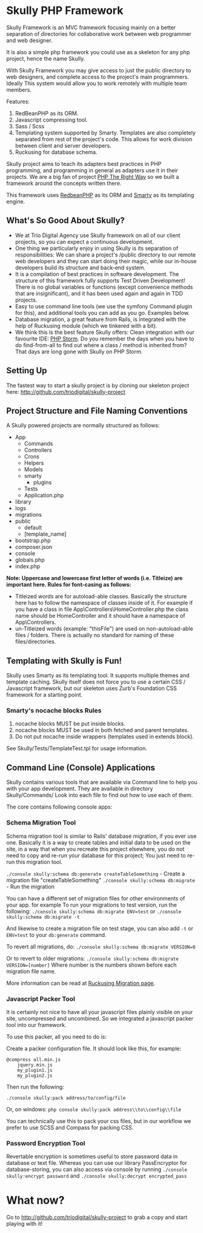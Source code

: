 # Skully PHP Framework

Skully Framework is an MVC framework focusing mainly on a better separation of directories for
collaborative work between web programmer and web designer.

It is also a simple php framework you could use as a skeleton for any php project, hence the name Skully.

With Skully Framework you may give access to just the public directory to web designers, and complete access
to the project's main programmers. Ideally This system would allow you to work remotely with multiple
team members.

Features:

1. RedBeanPHP as its ORM.
2. Javascript compressing tool.
3. Sass / Scss
4. Templating system supported by Smarty. Templates are also completely separated from rest of the project's code. This allows for work division between client and server developers.
5. Ruckusing for database schema.

Skully project aims to teach its adapters best practices in PHP programming, and programming in general as adapters use it in their projects. We are a big fan of project [PHP The Right Way](http://phptherightway.com) so we built a framework around the concepts written there.

This framework uses [RedbeanPHP](http://redbeanphp.com) as its ORM and [Smarty](http://smarty.net) as its templating engine.

## What's So Good About Skully?

- We at Trio Digital Agency use Skully framework on all of our client projects, so you can expect a continuous development.
- One thing we particularly enjoy in using Skully is its separation of responsibilities: We can share a project's /public directory to our remote web developers and they can start doing their magic, while our in-house developers build its structure and back-end system.
- It is a compilation of best practices in software development. The structure of this framework fully supports Test Driven Development! There is no global variables or functions (except convenience methods that are insignificant), and it has been used again and again in TDD projects.
- Easy to use command line tools (we use the symfony Command plugin for this), and additional tools you can add as you go. Examples below.
- Database migration, a great feature from Rails, is integrated with the help of Ruckusing module (which we tinkered with a bit).
- We think this is the best feature Skully offers: Clean integration with our favourite IDE: [PHP Storm](http://www.jetbrains.com/phpstorm/). Do you remember the days when you have to do find-from-all to find out where a class / method is inherited from? That days are long gone with Skully on PHP Storm.

## Setting Up

The fastest way to start a skully project is by cloning our skeleton project here: http://github.com/triodigital/skully-project

## Project Structure and File Naming Conventions

A Skully powered projects are normally structured as follows:

- App
    * Commands
    * Controllers
    * Crons
    * Helpers
    * Models
    * smarty
        - plugins
    * Tests
    * Application.php
- library
- logs
- migrations
- public
    * default
    * [template_name]
- bootstrap.php
- composer.json
- console
- globals.php
- index.php

**Note: Uppercase and lowercase first letter of words (i.e. Titleize) are important here. Rules for font-casing as follows:**

- Titleized words are for autoload-able classes. Basically the structure here has to follow the namespace of classes inside of it.
  For example if you have a class in file App\Controllers\HomeController.php the class name should be HomeController and it should have a namespace of App\Controllers.
- un-Titleized words (example: "thisFile") are used on non-autoload-able files / folders.
  There is actually no standard for naming of these files/directories.

## Templating with Skully is Fun!
Skully uses Smarty as its templating tool. It supports multiple themes and template caching. Skully itself does not force you to use a certain CSS / Javascript framework, but our skeleton uses Zurb's Foundation CSS framework for a starting point.

### Smarty's nocache blocks Rules

1. nocache blocks MUST be put inside blocks.
2. nocache blocks MUST be used in both fetched and parent templates.
3. Do not put nocache inside wrappers (templates used in extends block).

See Skully/Tests/TemplateTest.tpl for usage information.

## Command Line (Console) Applications

Skully contains various tools that are available via Command line to help you with your app development. They are available in directory Skully/Commands/ Look into each file to find out how to use each of them.

The core contains following console apps:

### Schema Migration Tool

Schema migration tool is similar to Rails' database migration, if you ever use one. Basically it is a way to create tables and initial data to be used on the site, in a way that when you recreate this project elsewhere, you do not need to copy and re-run your database for this project; You just need to re-run this migration tool.

`./console skully:schema db:generate createTableSomething` - Create a migration file "createTableSomething"
`./console skully:schema db:migrate` - Run the migration

You can have a different set of migration files for other environments of your app. for example To run your migrations to test version, run the following:
`./console skully:schema db:migrate ENV=test`
or
`./console skully:schema db:migrate -t`

And likewise to create a migration file on test stage, you can also add `-t` or `ENV=test` to your `db:generate` command.

To revert all migrations, do:
`./console skully:schema db:migrate VERSION=0`

Or to revert to older migrations:
`./console skully:schema db:migrate VERSION=[number]`
Where number is the numbers shown before each migration file name.

More information can be read at [Ruckusing Migration page](https://github.com/ruckus/ruckusing-migrations).

### Javascript Packer Tool

It is certainly not nice to have all your javascript files plainly visible on your site, uncompressed and uncombined. So we integrated a javascript packer tool into our framework.

To use this packer, all you need to do is:

Create a packer configuration file. It should look like this, for example:

```
@compress all.min.js
    jquery.min.js
    my_plugin1.js
    my_plugin2.js
```

Then run the following:

`./console skully:pack address/to/config/file`

Or, on windows:
`php console skully:pack address\\to\\config\\file`

You can technically use this to pack your css files, but in our workflow we prefer to use SCSS and Compass for packing CSS.

### Password Encryption Tool

Revertable encryption is sometimes useful to store password data in database or text file. Whereas you can use our library PassEncryptor for database-storing, you can also access via console by running
`./console skully:encrypt password`
and
`./console skully:decrypt encrypted_pass`

# What now?

Go to http://github.com/triodigital/skully-project to grab a copy and start playing with it!
